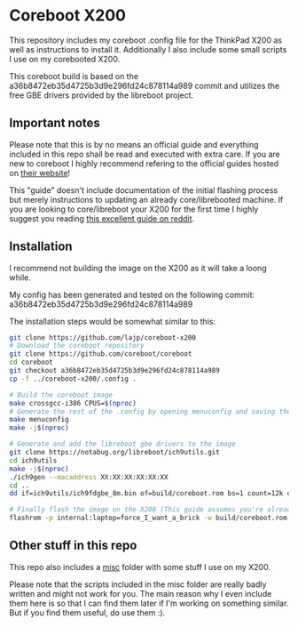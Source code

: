 # Coreboot X200

This repository includes my coreboot .config file for the ThinkPad X200 as well as
instructions to install it. Additionally I also include some small scripts I use
on my corebooted X200.

This coreboot build is based on the a36b8472eb35d4725b3d9e296fd24c878114a989 commit and utilizes
the free GBE drivers provided by the libreboot project.

## Important notes

Please note that this is by no means an official guide and everything included in this repo shall
be read and executed with extra care. If you are new to coreboot I highly recommend refering to the
official guides hosted on [their website](https://coreboot.org)!

This "guide" doesn't include documentation of the initial flashing process but merely instructions
to updating an already core/librebooted machine. If you are looking to core/libreboot your X200 for the
first time I highly suggest you reading [this excellent guide on reddit](https://www.reddit.com/r/libreboot/comments/7dajn6/x200_libreboot_tutorial_for_raspberry_pi_with).

## Installation

I recommend not building the image on the X200 as it will take a loong while.

My config has been generated and tested on the following commit: a36b8472eb35d4725b3d9e296fd24c878114a989

The installation steps would be somewhat similar to this:
```sh
git clone https://github.com/lajp/coreboot-x200
# Download the coreboot repository
git clone https://github.com/coreboot/coreboot
cd coreboot
git checkout a36b8472eb35d4725b3d9e296fd24c878114a989
cp -f ../coreboot-x200/.config .

# Build the coreboot image
make crossgcc-i386 CPUS=$(nproc)
# Generate the rest of the .config by opening menuconfig and saving the config
make menuconfig
make -j$(nproc)

# Generate and add the libreboot gbe drivers to the image
git clone https://notabug.org/libreboot/ich9utils.git
cd ich9utils
make -j$(nproc)
./ich9gen --macaddress XX:XX:XX:XX:XX:XX
cd ..
dd if=ich9utils/ich9fdgbe_8m.bin of=build/coreboot.rom bs=1 count=12k conv=notrunc

# Finally flash the image on the X200 (This guide assumes you're already running coreboot/libreboot on your X200)
flashrom -p internal:laptop=force_I_want_a_brick -w build/coreboot.rom
```

## Other stuff in this repo

This repo also includes a [misc](misc/README.md) folder with some stuff I use on my X200.

Please note that the scripts included in the misc folder are really badly written
and might not work for you. The main reason why I even include them here is so that I can find them later
if I'm working on something similar. But if you find them useful, do use them :).
